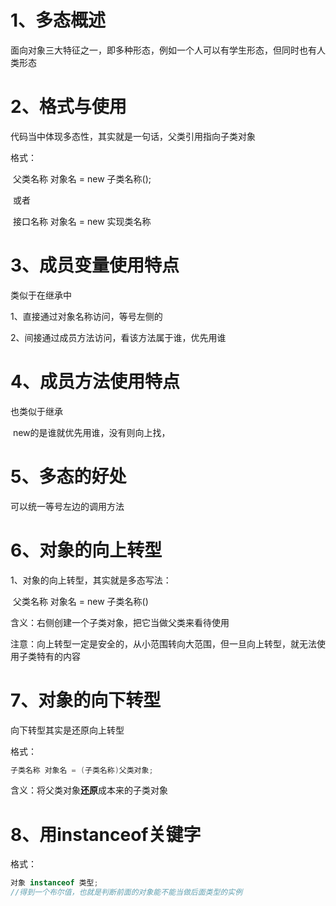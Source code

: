 # 1、多态概述

面向对象三大特征之一，即多种形态，例如一个人可以有学生形态，但同时也有人类形态

# 2、格式与使用

代码当中体现多态性，其实就是一句话，父类引用指向子类对象

格式：

​	父类名称 对象名 = new 子类名称();

​	或者

​	接口名称 对象名 = new 实现类名称

# 3、成员变量使用特点

类似于在继承中

1、直接通过对象名称访问，等号左侧的

2、间接通过成员方法访问，看该方法属于谁，优先用谁

# 4、成员方法使用特点

也类似于继承

​	new的是谁就优先用谁，没有则向上找，

# 5、多态的好处

可以统一等号左边的调用方法

# 6、对象的向上转型

1、对象的向上转型，其实就是多态写法：

​		父类名称 对象名 = new 子类名称()

含义：右侧创建一个子类对象，把它当做父类来看待使用

注意：向上转型一定是安全的，从小范围转向大范围，但一旦向上转型，就无法使用子类特有的内容

# 7、对象的向下转型

向下转型其实是还原向上转型

格式：

```java
子类名称 对象名 = (子类名称)父类对象;
```

含义：将父类对象**还原**成本来的子类对象

# 8、用instanceof关键字

格式：

```java
对象 instanceof 类型;
//得到一个布尔值，也就是判断前面的对象能不能当做后面类型的实例
```

